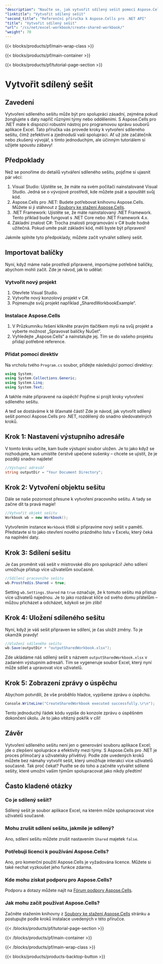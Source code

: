 ```yaml
---
"description": "Naučte se, jak vytvořit sdílený sešit pomocí Aspose.Cells pro .NET s tímto jednoduchým podrobným návodem. Ideální pro zlepšení týmové spolupráce."
"linktitle": "Vytvořit sdílený sešit"
"second_title": "Referenční příručka k Aspose.Cells pro .NET API"
"title": "Vytvořit sdílený sešit"
"url": "/cs/net/excel-workbook/create-shared-workbook/"
"weight": 70
---
```


{{< blocks/products/pf/main-wrap-class >}}

{{< blocks/products/pf/main-container >}}

{{< blocks/products/pf/tutorial-page-section >}}

# Vytvořit sdílený sešit

## Zavedení

Vytvoření sdíleného sešitu může být pro spolupráci zásadní, zejména pokud žonglujete s daty napříč různými týmy nebo odděleními. S Aspose.Cells pro .NET máte k dispozici robustní nástroj pro programovou správu souborů aplikace Excel. Tato příručka vás provede kroky k vytvoření sdíleného sešitu, čímž zefektivní a zjednoduší vaši spolupráci. Ať už jste začátečník nebo zkušený vývojář, s tímto jednoduchým, ale účinným tutoriálem si užijete spoustu zábavy!

## Předpoklady

Než se ponoříme do detailů vytváření sdíleného sešitu, pojďme si ujasnit pár věcí:

1. Visual Studio: Ujistěte se, že máte na svém počítači nainstalované Visual Studio. Jedná se o vývojové prostředí, kde můžete psát a spouštět svůj kód.
2. Aspose.Cells pro .NET: Budete potřebovat knihovnu Aspose.Cells. Můžete si ji stáhnout z [Soubory ke stažení Aspose.Cells](https://releases.aspose.com/cells/net/).
3. .NET Framework: Ujistěte se, že máte nainstalovaný .NET Framework. Tento příklad bude fungovat s .NET Core nebo .NET Framework 4.x.
4. Základní znalost C#: Trocha znalosti programování v C# bude hodně užitečná. Pokud umíte psát základní kód, měli byste být připraveni!

Jakmile splníte tyto předpoklady, můžete začít vytvářet sdílený sešit.

## Importovat balíčky

Nyní, když máme naše prostředí připravené, importujme potřebné balíčky, abychom mohli začít. Zde je návod, jak to udělat:

### Vytvořit nový projekt
1. Otevřete Visual Studio.
2. Vytvořte nový konzolový projekt v C#.
3. Pojmenujte svůj projekt například „SharedWorkbookExample“.

### Instalace Aspose.Cells
1. V Průzkumníku řešení klikněte pravým tlačítkem myši na svůj projekt a vyberte možnost „Spravovat balíčky NuGet“.
2. Vyhledejte „Aspose.Cells“ a nainstalujte jej. Tím se do vašeho projektu přidají potřebné reference.

### Přidat pomocí direktiv
Na vrcholu tvého `Program.cs` soubor, přidejte následující pomocí direktivy:

```csharp
using System;
using System.Collections.Generic;
using System.Linq;
using System.Text;
```

A takhle máte připravené na úspěch! Pojďme si projít kroky vytvoření sdíleného sešitu.

A teď se dostáváme k té šťavnaté části! Zde je návod, jak vytvořit sdílený sešit pomocí Aspose.Cells pro .NET, rozdělený do snadno sledovatelných kroků.

## Krok 1: Nastavení výstupního adresáře

V tomto kroku určíte, kam bude výstupní soubor uložen. Je to jako když se rozhodujete, kam umístíte čerstvě upečené sušenky – chcete se ujistit, že je později snadno najdete!

```csharp
//Výstupní adresář
string outputDir = "Your Document Directory";
```

## Krok 2: Vytvoření objektu sešitu

Dále se naše pozornost přesune k vytvoření pracovního sešitu. A tady se začne dít ta pravá magie!

```csharp
//Vytvořit objekt sešitu
Workbook wb = new Workbook();
```
Vytvořením instance `Workbook` třídě si připravíme nový sešit v paměti. Představte si to jako otevření nového prázdného listu v Excelu, který čeká na naplnění daty.

## Krok 3: Sdílení sešitu

Je čas proměnit váš sešit v mistrovské dílo pro spolupráci! Jeho sdílení umožňuje přístup více uživatelům současně.

```csharp
//Sdílení pracovního sešitu
wb.Prostředís.Shared = true;
```
Setting `wb.Settings.Shared` na `true` označuje, že k tomuto sešitu má přístup více uživatelů najednou. Je to jako rozdávat klíče od svého domu přátelům – můžou přicházet a odcházet, kdykoli se jim zlíbí!

## Krok 4: Uložení sdíleného sešitu

Nyní, když je váš sešit připraven ke sdílení, je čas uložit změny. To je okamžik pravdy!

```csharp
//Uložení sdíleného sešitu
wb.Save(outputDir + "outputSharedWorkbook.xlsx");
```
Zde ukládáme náš sdílený sešit s názvem `outputSharedWorkbook.xlsx` v zadaném výstupním adresáři. Tím se vygeneruje soubor Excel, který nyní může sdílet a upravovat více uživatelů.

## Krok 5: Zobrazení zprávy o úspěchu

Abychom potvrdili, že vše proběhlo hladce, vypíšeme zprávu o úspěchu.

```csharp
Console.WriteLine("CreateSharedWorkbook executed successfully.\r\n");
```
Tento jednoduchý řádek kódu vypíše do konzole zprávu o úspěšném dokončení úkolu. Je to jako vítězný pokřik v cíli!

## Závěr 

Vytvoření sdíleného sešitu není jen o generování souboru aplikace Excel; jde o zlepšení spolupráce a efektivity mezi týmy. S Aspose.Cells pro .NET je proces přímočarý a uživatelsky přívětivý. Podle zde uvedených kroků můžete bez námahy vytvořit sešit, který umožňuje interakci více uživatelů současně. Tak proč čekat? Pusťte se do toho a začněte vytvářet sdílené sešity, které umožní vašim týmům spolupracovat jako nikdy předtím!

## Často kladené otázky

### Co je sdílený sešit?
Sdílený sešit je soubor aplikace Excel, na kterém může spolupracovat více uživatelů současně.

### Mohu zrušit sdílení sešitu, jakmile je sdílený?
Ano, sdílení sešitu můžete zrušit nastavením `Shared` majetek `false`.

### Potřebuji licenci k používání Aspose.Cells?
Ano, pro komerční použití Aspose.Cells je vyžadována licence. Můžete si také nechat vyzkoušet jeho funkce zdarma.

### Kde mohu získat podporu pro Aspose.Cells?
Podporu a dotazy můžete najít na [Fórum podpory Aspose.Cells](https://forum.aspose.com/c/cells/9).

### Jak mohu začít používat Aspose.Cells?
Začněte stažením knihovny z [Soubory ke stažení Aspose.Cells](https://releases.aspose.com/cells/net/) stránku a postupujte podle kroků instalace uvedených v této příručce.

{{< /blocks/products/pf/tutorial-page-section >}}

{{< /blocks/products/pf/main-container >}}

{{< /blocks/products/pf/main-wrap-class >}}

{{< blocks/products/products-backtop-button >}}